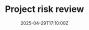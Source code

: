 ---
title: Project risk review
linkTitle: Project risk review
date: '2025-04-29T17:10:00Z'
weight: 1
description: No content
draft: false
ref: project-risk-review
---